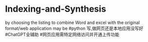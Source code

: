 # Indexing-and-Synthesis
by choosing the listing to combine Word and excel with the original format/web application may be
#python 写,做网页还是本地应用没写好
#ChatGPT全辅助
#网页应用需特定网络访问并开通上传功能
